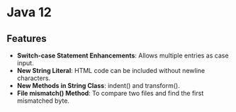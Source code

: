 # Java 12


## Features

- **Switch-case Statement Enhancements**: Allows multiple entries as case input.
- **New String Literal**: HTML code can be included without newline characters.
- **New Methods in String Class**: indent() and transform().
- **File mismatch() Method**: To compare two files and find the first mismatched byte.
